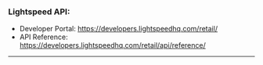 ### **Lightspeed API:**
- Developer Portal: https://developers.lightspeedhq.com/retail/
- API Reference: https://developers.lightspeedhq.com/retail/api/reference/

---
